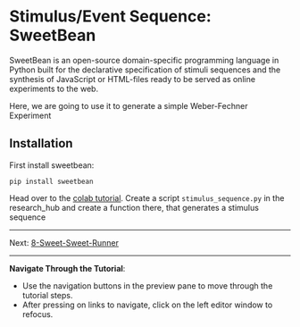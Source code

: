 # Stimulus/Event Sequence: SweetBean

SweetBean is an open-source domain-specific programming language in Python built for the declarative specification of stimuli sequences and the synthesis of JavaScript or HTML-files ready to be served as online experiments to the web.

Here, we are going to use it to generate a simple Weber-Fechner Experiment

## Installation

First install sweetbean:
```shell
pip install sweetbean
```

Head over to the [colab tutorial](https://colab.research.google.com/drive/1B0ulu5CWXAAWPLvS4IFgT7FpteLGq8fV?usp=sharing).
Create a script `stimulus_sequence.py` in the research_hub and create a function there, that generates a stimulus sequence

***
Next: [8-Sweet-Sweet-Runner](./8-Sweet-Sweet-Runner.md)
***

**Navigate Through the Tutorial**:
- Use the navigation buttons in the preview pane to move through the tutorial steps.
- After pressing on links to navigate, click on the left editor window to refocus.